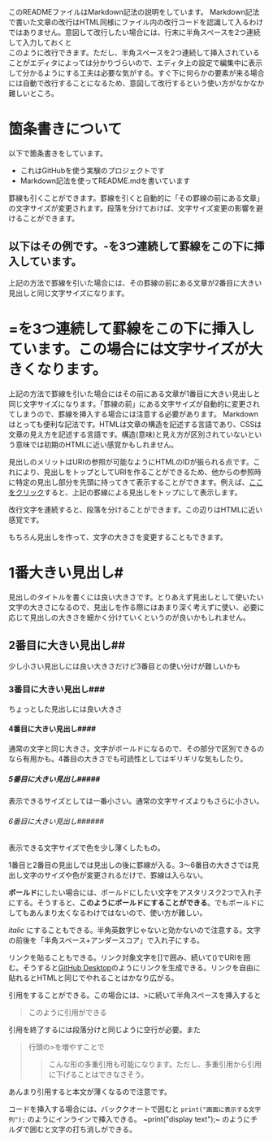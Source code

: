 このREADMEファイルはMarkdown記法の説明をしています。
Markdown記法で書いた文章の改行はHTML同様にファイル内の改行コードを認識して入るわけではありません。意図して改行したい場合には、行末に半角スペースを2つ連続して入力しておくと  
このように改行できます。ただし、半角スペースを2つ連続して挿入されていることがエディタによっては分かりづらいので、エディタ上の設定で編集中に表示して分かるようにする工夫は必要な気がする。すぐ下に何らかの要素が来る場合には自動で改行することになるため、意図して改行するという使い方がなかなか難しいところ。

# 箇条書きについて
以下で箇条書きをしています。
* これはGitHubを使う実験のプロジェクトです
* Markdown記法を使ってREADME.mdを書いています

罫線も引くことができます。罫線を引くと自動的に「その罫線の前にある文章」の文字サイズが変更されます。段落を分けておけば、文字サイズ変更の影響を避けることができます。

以下はその例です。-を3つ連続して罫線をこの下に挿入しています。
---
上記の方法で罫線を引いた場合には、その罫線の前にある文章が2番目に大きい見出しと同じ文字サイズになります。

=を3つ連続して罫線をこの下に挿入しています。この場合には文字サイズが大きくなります。
===
上記の方法で罫線を引いた場合にはその前にある文章が1番目に大きい見出しと同じ文字サイズになります。「罫線の前」にある文字サイズが自動的に変更されてしまうので、罫線を挿入する場合には注意する必要があります。
Markdownはとっても便利な記法です。HTMLは文章の構造を記述する言語であり、CSSは文章の見え方を記述する言語です。構造(意味)と見え方が区別されていないという意味では初期のHTMLに近い感覚かもしれません。

見出しのメリットはURIの参照が可能なようにHTMLのIDが振られる点です。これにより、見出しをトップとしてURIを作ることができるため、他からの参照時に特定の見出し部分を先頭に持ってきて表示することができます。例えば、[ここをクリック](https://github.com/takahiro-komatsu/hello-world#を3つ連続して罫線をこの下に挿入していますこの場合には文字サイズが大きくなります)すると、上記の罫線による見出しをトップにして表示します。

改行文字を連続すると、段落を分けることができます。この辺りはHTMLに近い感覚です。

もちろん見出しを作って、文字の大きさを変更することもできます。
# 1番大きい見出し#
見出しのタイトルを書くには良い大きさです。とりあえず見出しとして使いたい文字の大きさになるので、見出しを作る際にはあまり深く考えずに使い、必要に応じて見出しの大きさを細かく分けていくというのが良いかもしれません。
## 2番目に大きい見出し##
少し小さい見出しには良い大きさだけど3番目との使い分けが難しいかも
### 3番目に大きい見出し###
ちょっとした見出しには良い大きさ
#### 4番目に大きい見出し####
通常の文字と同じ大きさ。文字がボールドになるので、その部分で区別できるのなら有用かも。4番目の大きさでも可読性としてはギリギリな気もしたり。
##### 5番目に大きい見出し#####
表示できるサイズとしては一番小さい。通常の文字サイズよりもさらに小さい。
###### 6番目に大きい見出し######
表示できる文字サイズで色を少し薄くしたもの。  

1番目と2番目の見出しでは見出しの後に罫線が入る。3〜6番目の大きさでは見出し文字のサイズや色が変更されるだけで、罫線は入らない。

**ボールド**にしたい場合には、ボールドにしたい文字をアスタリスク2つで入れ子にする。そうすると、**このようにボールドにすることができる**。でもボールドにしてもあんまり太くなるわけではないので、使い方が難しい。

_italic_ にすることもできる。半角英数字じゃないと効かないので注意する。文字の前後を「半角スペース+アンダースコア」で入れ子にする。

リンクを貼ることもできる。リンク対象文字を[]で囲み、続いて()でURIを囲む。そうすると[GitHub Desktop](https://desktop.github.com)のようにリンクを生成できる。リンクを自由に貼れるとHTMLと同じでやれることはかなり広がる。

引用をすることができる。この場合には、>に続いて半角スペースを挿入すると
> このように引用ができる

引用を終了するには段落分けと同じように空行が必要。また
> 行頭の>を増やすことで
>> こんな形の多重引用も可能になります。ただし、多重引用から引用に下げることはできなさそう。

あんまり引用すると本文が薄くなるので注意です。

コードを挿入する場合には、バッククオートで囲むと
`print("画面に表示する文字列");`
のようにインラインで挿入できる。
~print("display text");~
のようにチルダで囲むと文字の打ち消しができる。

